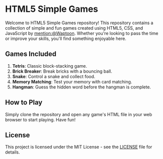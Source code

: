 # HTML5 Simple Games

Welcome to HTML5 Simple Games repository! This repository contains a collection of simple and fun games created using HTML5, CSS, and JavaScript by [mention:@Waptoon](https://github.com/Waptoon). Whether you're looking to pass the time or improve your skills, you'll find something enjoyable here.

## Games Included

1. **Tetris**: Classic block-stacking game.
2. **Brick Breaker**: Break bricks with a bouncing ball.
3. **Snake**: Control a snake and collect food.
4. **Memory Matching**: Test your memory with card matching.
5. **Hangman**: Guess the hidden word before the hangman is complete.

## How to Play

Simply clone the repository and open any game's HTML file in your web browser to start playing. Have fun!

## License

This project is licensed under the MIT License - see the [LICENSE](LICENSE) file for details.
